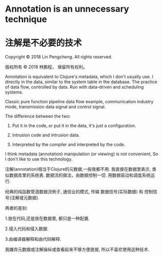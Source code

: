 # Annotation is an unnecessary technique

# 注解是不必要的技术

Copyright © 2018 Lin Pengcheng. All rights reserved.

版权所有 © 2018 林鹏程， 保留所有权利。

Annotation is equivalent to Clojure's metadata, 
which I don't usually use.
I directly in the data, 
similar to the system table in the database.
The practice of data flow, controlled by data. 
Run with data-driven and scheduling systems.

Classic pure function pipeline data flow example, 
communication industry mode, 
transmission data signal and control signal.

The difference between the two:

1. Put it in the code, or put it in the data, it's just a configuration.

2. Intrusion code and intrusion data.

3. Interpreted by the compiler and interpreted by the code.

I think metadata (annotation) manipulation (or viewing) is not convenient,
So I don't like to use this technology.

注解(annotation)相当于Clojure的元数据,一般我都不用.
我直接在数据里表示, 类似数据库里的系统表.
数据流的做法，由数据控制一切. 用数据驱动和调度系统运行. 

经典的纯函数管道数据流例子, 通信业的模式, 传输 数据信号(实际数据) 和 控制信号(注解或元数据).

两者的差别:

1.放在代码,还是放在数据里, 都只是一种配置. 

2.侵入代码和侵入数据.

3.由编译器解释和由代码解释.

我嫌弃元数据或注解操纵或查看起来不够方便直接,
所以不喜欢使用这种技术.
